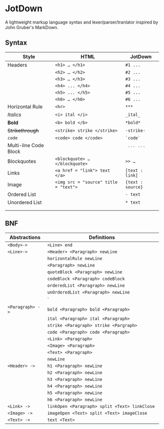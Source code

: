 # JotDown

A lightweight markup language syntax and lexer/parser/tranlator inspired by John Gruber's MarkDown.

## Syntax

| Style                          | HTML                                  | JotDown                     |
| ------------------------------ | ------------------------------------- | --------------------------- |
| Headers                        | `<h1> … </h1>`                        | `#1 ...`                    |
|                                | `<h2> … </h2>`                        | `#2 ...`                    |
|                                | `<h3> … </h3>`                        | `#3 ...`                    |
|                                | `<h4> ... </h4>`                      | `#4 ...`                    |
|                                | `<h5> ... </h5>`                      | `#5 ...`                    |
|                                | `<h6> … </h6>`                        | `#6 ...`                    |
| Horizontal Rule                | `<hr>`                                | `***`                       |
| *Italics*                      | `<i> ital </i>`                       | `_ital_`                    |
| **Bold**                       | `<b> bold </b>`                       | `*bold*`                    |
| <strike>Strikethrough</strike> | `<strike> strike </strike>`           | `-strike-`                  |
| `code`                         | `<code> code </code>`                 | <code>\`code\`</code>       |
| Multi-line Code Block          |                                       | <code> \`\`\` \`\`\`</code> |
| Blockquotes                    | `<blockquote> … </blockquote>`        | ` >> … `                    |
| Links                          | `<a href = "link"> text </a>`         | `[text : link]`             |
| Image                          | `<img src = "source" title = "text">` | `{text : source}`           |
| Ordered List                   |                                       | `- text`                    |
| Unordered List                 |                                       | `* text`                    |
|                                |                                       |                             |
|                                |                                       |                             |

## BNF

| Abstractions     | Definitions                              |
| ---------------- | ---------------------------------------- |
| `<Body>->`       | `<Line> end`                             |
| `<Line>->`       | `<Header> <Paragraph> newLine`           |
|                  | `horizontalRule newLine`                 |
|                  | `<Paragraph> newLine`                    |
|                  | `quoteBlock <Paragraph> newLine`         |
|                  | `codeBlock <Paragraph> codeBlock`        |
|                  | `orderedList <Paragraph> newLine`        |
|                  | `unOrderedList <Paragraph> newLine`      |
|                  | `<Line>                                  |
| `<Paragraph> ->` | `bold <Paragraph> bold <Paragraph>`      |
|                  | `ital <Paragraph> ital <Paragraph>`      |
|                  | `strike <Paragraph> strike <Pargraph>`   |
|                  | `code <Paragraph> code <Paragraph>`      |
|                  | `<Link> <Paragraph>`                     |
|                  | `<Image> <Paragraph>`                    |
|                  | `<Text> <Paragraph>`                     |
|                  | `newLine`                                |
| `<Header> ->`    | `h1 <Paragraph> newLine`                 |
|                  | `h2 <Paragraph> newLine`                 |
|                  | `h3 <Paragraph> newLine`                 |
|                  | `h4 <Paragraph> newLine`                 |
|                  | `h5 <Paragraph> newLine`                 |
|                  | `h6 <Paragraph> newLine`                 |
| `<Link> ->`      | `linkOpen <Paragraph> split <Text> linkClose ` |
| `<Image> ->`     | `imageOpen <Text> split <Text> imageClose` |
| `<Text> ->`      | `text <Text>`                            |
